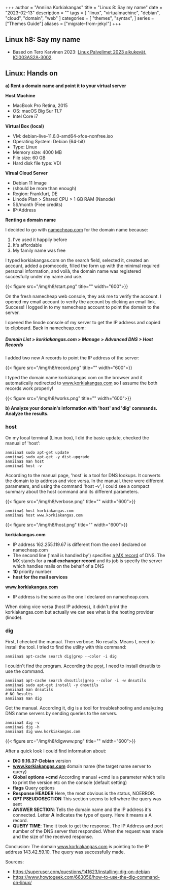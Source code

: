 +++
author = "Anniina Korkiakangas"
title = "Linux 8: Say my name"
date = "2023-02-13"
description = ""
tags = [
    "linux",
    "virtualmachine",
    "debian",
    "cloud",
    "domain",
    "web"
]
categories = [
    "themes",
    "syntax",
]
series = ["Themes Guide"]
aliases = ["migrate-from-jekyl"]
+++

## **Linux h8: Say my name**
- Based on Tero Karvinen 2023: [Linux Palvelimet 2023 alkukevät, ICI003AS2A-3002](https://terokarvinen.com/2023/linux-palvelimet-2023-alkukevat/).

## **Linux: Hands on**

**a) Rent a domain name and point it to your virtual server** 

**Host Machine**
- MacBook Pro Retina, 2015
- OS: macOS Big Sur 11.7
- Intel Core i7

**Virtual Box (local)**
- VM: debian-live-11.6.0-amd64-xfce-nonfree.iso
- Operating System: Debian (64-bit)
- Type: Linux
- Memory size: 4000 MB
- File size: 60 GB
- Hard disk file type: VDI

**Virual Cloud Server** 
- Debian 11 Image
-  (should be more than enough)
- Region: Frankfurt, DE
- Linode Plan > Shared CPU > 1 GB RAM (Nanode)
- 5$/month (Free credits)
- IP-Address

**Renting a domain name**

I decided to go with [namecheap.com]() for the domain name because: 
1) I've used it happily before
2) It's affordable
3) My family name was free 

I typed korkiakangas.com on the search field, selected it, created an account, added a promocode, filled the form up with the minimal required personal information, and voilà, the domain name was registered succesfully under my name and use. 

{{< figure src="/img/h8/start.png" title="" width="600">}}

On the fresh namecheap web console, they ask me to verify the account. I opened my email account to verify the account by clicking an email link. Success! I logged in to my namecheap account to point the domain to the server. 

I opened the linode console of my server to get the IP address and copied to clipboard. 
Back in namecheap.com:

##### **Domain List > korkiakangas.com > Manage > Advanced DNS > Host Records**

I added two new A records to point the IP address of the server: 

{{< figure src="/img/h8/record.png" title="" width="600">}}

I typed the domain name korkiakangas.com on the browser and it automatically redirected to www.korkiakangas.com so I assume the both records work properly!

{{< figure src="/img/h8/works.png" title="" width="600">}}

**b) Analyze your domain's information with 'host' and 'dig' commands. Analyze the results.**

### **host**

On my local terminal (Linux box), I did the basic update, checked the manual of 'host':

    anniina$ sudo apt-get update 
    anniina$ sudo apt-get -y dist-upgrade
    anniina$ man host
    anniina$ host -v

According to the manual page, 'host' is a tool for DNS lookups. It converts the domain to ip address and vice versa. In the manual, there were different parameters, and using the command 'host -v', I could see a compact summary about the host command and its different parameters. 

{{< figure src="/img/h8/verbose.png" title="" width="600">}}

    anniina$ host korkiakangas.com
    anniina$ host www.korkiakangas.com

{{< figure src="/img/h8/host.png" title="" width="600">}}

**korkiakangas.com** 
- IP address 162.255.119.67 is different from the one I declared on namecheap.com
- The second line ('mail is handled by') specifies [a MX record](https://en.wikipedia.org/wiki/MX_record) of DNS. The MX stands for a **mail exchanger record** and its job is specify the server which handles mails on the behalf of a DNS
- **10** priority number
- **host for the mail services**

**www.korkiakangas.com** 
- IP address is the same as the one I declared on namecheap.com.

When doing vice versa (host IP address), it didn't print the korkiakangas.com but actually we can see what is the hosting provider (linode).

### **dig**

First, I checked the manual. Then verbose. No results. Means I, need to install the tool. I tried to find the utility with this command:

    anniina$ apt-cache search dig|grep --color -i dig 

I couldn't find the program. According the [post](https://superuser.com/questions/141623/installing-dig-on-debian), I need to install dnsutils to use the command.

    anniina$ apt-cache search dnsutils|grep --color -i -w dnsutils
    anniina$ sudo apt-get install -y dnsutils
    anniina$ man dnsutils           
    # NO Results
    anniina$ man dig

Got the manual. According it, dig is a tool for troubleshooting and analyzing DNS name servers by sending queries to the servers.

    anniina$ dig -v
    anniina$ dig -h
    anniina$ dig www.korkiakangas.com

 {{< figure src="/img/h8/digwww.png" title="" width="600">}}

After a quick look I could find information about: 

- **DiG 9.16.37-Debian** version
- **www.korkiakangas.com** domain name (the target name server to query)
- **Global options +cmd** According manual +cmd is a parameter which tells to print the version etc on the console (default setting) 
- **flags** Query options
- **Response HEADER** Here, the most obvious is the status, NOERROR. 
- **OPT PSEUDOSECTION** This section seems to tell where the query was sent
- **ANSWER SECTION**: Tells the domain name and the IP address it's connected. Letter **A** indicates the type of query. Here it means a A record. 
- **QUERY TIME**: Time it took to get the response. The IP Address and port number of the DNS server that responded. When the request was made and the size of the received response.

Conclusion: The domain www.korkiakangas.com is pointing to the IP address 143.42.59.10. The query was successfully made. 


Sources: 
- https://superuser.com/questions/141623/installing-dig-on-debian
- https://www.howtogeek.com/663056/how-to-use-the-dig-command-on-linux/